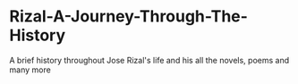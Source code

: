 # Rizal-A-Journey-Through-The-History
A brief history throughout Jose Rizal's life and his all the novels, poems and many more
